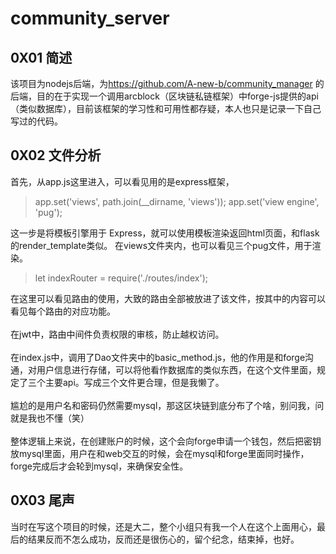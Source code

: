  # community_server
## 0X01 简述
该项目为nodejs后端，为<https://github.com/A-new-b/community_manager> 的后端，目的在于实现一个调用arcblock（区块链私链框架）中forge-js提供的api（类似数据库），目前该框架的学习性和可用性都存疑，本人也只是记录一下自己写过的代码。
## 0X02 文件分析
首先，从app.js这里进入，可以看见用的是express框架，
<blockquote>
app.set('views', path.join(__dirname, 'views'));
app.set('view engine', 'pug');
</blockquote>

这一步是将模板引擎用于 Express，就可以使用模板渲染返回html页面，和flask的render_template类似。
在views文件夹内，也可以看见三个pug文件，用于渲染。

<blockquote>
let indexRouter = require('./routes/index');
</blockquote>
在这里可以看见路由的使用，大致的路由全部被放进了该文件，按其中的内容可以看见每个路由的对应功能。
<br></br>
在jwt中，路由中间件负责权限的审核，防止越权访问。
<br></br>
在index.js中，调用了Dao文件夹中的basic_method.js，他的作用是和forge沟通，对用户信息进行存储，可以将他看作数据库的类似东西，在这个文件里面，规定了三个主要api。写成三个文件更合理，但是我懒了。
<br></br>
尴尬的是用户名和密码仍然需要mysql，那这区块链到底分布了个啥，别问我，问就是我也不懂（笑）
<br></br>
整体逻辑上来说，在创建账户的时候，这个会向forge申请一个钱包，然后把密钥放mysql里面，用户在和web交互的时候，会在mysql和forge里面同时操作，forge完成后才会轮到mysql，来确保安全性。

## 0X03 尾声
当时在写这个项目的时候，还是大二，整个小组只有我一个人在这个上面用心，最后的结果反而不怎么成功，反而还是很伤心的，留个纪念，结束掉，也好。

